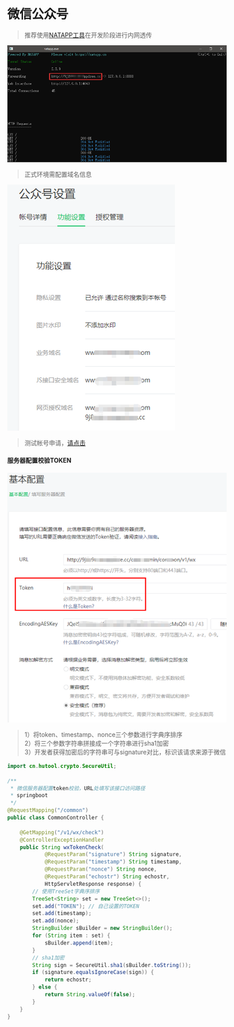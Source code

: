 # 微信公众号

> 推荐使用[NATAPP工具](https://natapp.cn/)在开发阶段进行内网透传  

![NATAPP](../images/wx-mp-1.png)

> 正式环境需配置域名信息  

![NATAPP](../images/wx-mp-2.png)

> 测试帐号申请，[请点击](https://mp.weixin.qq.com/debug/cgi-bin/sandbox?t=sandbox/login)  

#### 服务器配置校验TOKEN

![服务器配置](../images/wx-mp-3.png)

> 1）将token、timestamp、nonce三个参数进行字典序排序  
> 2）将三个参数字符串拼接成一个字符串进行sha1加密  
> 3）开发者获得加密后的字符串可与signature对比，标识该请求来源于微信  

```java
import cn.hutool.crypto.SecureUtil;

/**
 * 微信服务器配置token校验，URL处填写该接口访问路径
 * springboot
 */
@RequestMapping("/common")
public class CommonController {

    @GetMapping("/v1/wx/check")
    @ControllerExceptionHandler
    public String wxTokenCheck(
            @RequestParam("signature") String signature,
            @RequestParam("timestamp") String timestamp,
            @RequestParam("nonce") String nonce,
            @RequestParam("echostr") String echostr,
            HttpServletResponse response) {
        // 使用TreeSet字典序排序
        TreeSet<String> set = new TreeSet<>();
        set.add("TOKEN"); // 自己设置的TOKEN
        set.add(timestamp);
        set.add(nonce);
        StringBuilder sBuilder = new StringBuilder();
        for (String item : set) {
            sBuilder.append(item);
        }
        // sha1加密
        String sign = SecureUtil.sha1(sBuilder.toString());
        if (signature.equalsIgnoreCase(sign)) {
            return echostr;
        } else {
            return String.valueOf(false);
        }
    }
}
```